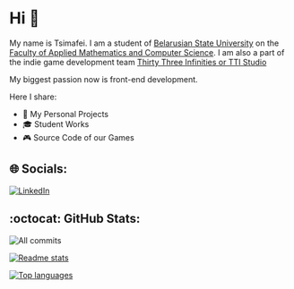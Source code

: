 # Hi 👋

My name is Tsimafei.
I am a student of [Belarusian State University](https://bsu.by/en/)
on the [Faculty of Applied Mathematics and Computer Science](https://fpmi.bsu.by/en/main.aspx).
I am also a part of the indie game development team [Thirty Three Infinities or TTI Studio](https://thirty-three-infinities.itch.io/)

My biggest passion now is front-end development.

Here I share:

  * 🚀 My Personal Projects
  * :mortar_board: Student Works
  * 🎮 Source Code of our Games


## 🌐 Socials:

[![LinkedIn](https://img.shields.io/badge/LinkedIn-%230077B5.svg?logo=linkedin&logoColor=white)](https://www.linkedin.com/in/%D1%82%D0%B8%D0%BC%D0%BE%D1%84%D0%B5%D0%B9-%D0%BF%D0%B5%D1%82%D1%80%D0%B8%D0%BA%D0%B5%D0%B2%D0%B8%D1%87-54913025b/) 

## :octocat: GitHub Stats:

![All commits](https://github-readme-streak-stats.herokuapp.com/?user=petrik33&theme=transparent)

[![Readme stats](https://github-readme-stats.vercel.app/api?username=petrik33&theme=transparent&hide=issues,contribs&show_icons=true)](https://github.com/meteorych/github-readme-stats)

[![Top languages](https://github-readme-stats.vercel.app/api/top-langs/?username=petrik33&theme=transparent&hide_progress=true&layout=compact&hide=yacc)](https://github.com/meteorych/github-readme-stats)
